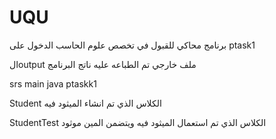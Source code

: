 # UQU
برنامج محاكي للقبول في تخصص علوم الحاسب
الدخول على ptask1

الoutput ملف خارجي تم الطباعه عليه ناتج البرنامج


srs
main
java
ptaskk1


Student الكلاس الذي تم انشاء الميثود فيه

StudentTest الكلاس الذي تم استعمال الميثود فيه ويتضمن المين موثود
